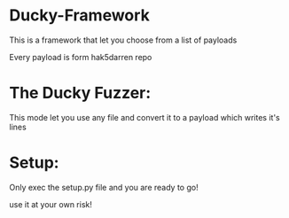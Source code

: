 # Ducky-Framework
This is a framework that let you choose from a list of payloads

Every payload is form hak5darren repo


# The Ducky Fuzzer:
This mode let you use any file and convert it to a payload which writes it's lines


# Setup:
Only exec the setup.py file and you are ready to go!





use it at your own risk!
